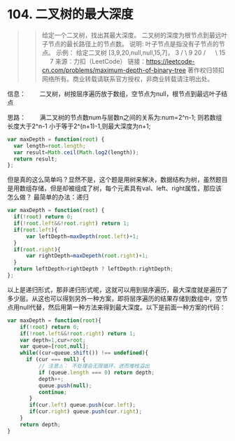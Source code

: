 # 104. 二叉树的最大深度
>>给定一个二叉树，找出其最大深度。
二叉树的深度为根节点到最远叶子节点的最长路径上的节点数。
说明: 叶子节点是指没有子节点的节点。
示例：
给定二叉树 [3,9,20,null,null,15,7]，
    3
   / \\
  9  20
    / &emsp; \\
   15 &emsp; 7
来源：力扣（LeetCode）
链接：https://leetcode-cn.com/problems/maximum-depth-of-binary-tree
著作权归领扣网络所有。商业转载请联系官方授权，非商业转载请注明出处。

信息：
&emsp;&emsp;二叉树，树按层序遍历放于数组，空节点为null，根节点到最远叶子结点

思路：
&emsp;&emsp;满二叉树的节点数num与层数n之间的关系为:num=2^n-1; 则若数组长度大于2^n-1 小于等于2^(n+1)-1,则最大深度为n+1;


```javascript
var maxDepth = function(root) {
  var length=root.length;
  var result=Math.ceil(Math.log2(length));
  return result;
};
```

但是真的这么简单吗？显然不是，这个题是用树来解决，数据结构为树，虽然题目是用数组存储，但是却被组成了树，每个元素具有val、left、right属性，那应该怎么做？
最简单的办法：递归

```javascript
var maxDepth = function(root) {
  if(!root) return 0;
  if(!root.left&&!root.right) return 1;
  if(root.left){
      var leftDepth=maxDepth(root.left)+1;
  }
  if(root.right){
      var rightDepth=maxDepeth(root.right)+1;
  }
  return leftDepth>rightDepth ? leftDepth:rightDepth;
};
```

以上是递归形式，那非递归形式呢，这就可以用到层序遍历，最大深度就是遍历了多少层。从这也可以得到另外一种方案，即将层序遍历的结果存储到数组中，空节点用null代替，然后用第一种方法来得到最大深度。以下是前面一种方案的代码：
```javascript
var maxDepth = function(root){
    if(!root) return 0;
    if(!root.left&&!root.right) return 1;
    var depth=1,cur=root;
    var queue=[root,null];
    while((cur=queue.shift()) !== undefined){
      if (cur === null) {
          // 注意⚠️： 不处理会无限循环，进而堆栈溢出
          if (queue.length === 0) return depth;
          depth++;
          queue.push(null);
          continue;
       }
       if(cur.left) queue.push(cur.left);
       if(cur.right) queue.push(cur.right);
    }
    return depth;
}
```